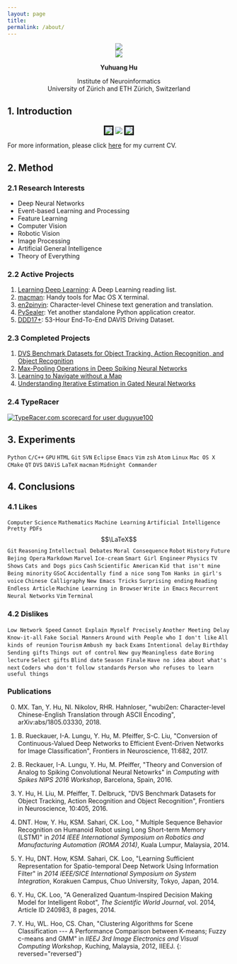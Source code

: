 ```yaml
---
layout: page
title: 
permalink: /about/
---
```


<div>
    <center>
        <img src="{{ site.baseurl }}/images/my-photo-round.png">
    </center>
    <center>
        <img src="{{ site.baseurl }}/images/my-name.png">
    </center>
    <center>
        <p>
            <b>Yuhuang Hu</b>
        </p>
        <p>
            Institute of Neuroinformatics<br>
            University of Zürich and ETH Zürich, Switzerland
        </p>
    </center>
</div>

## 1. Introduction

<div>
    <center>
        <img src="{{ site.baseurl }}/images/couplet-left.png" align="middle" border="3">
        <img src="{{ site.baseurl }}/images/about-img.png" align="middle">
        <img src="{{ site.baseurl }}/images/couplet-right.png" align="middle" border="3">
    </center>
</div>

For more information, please click [here](/res/current_cv.html) for
my current CV.

## 2. Method

### 2.1 Research Interests

+   Deep Neural Networks
+   Event-based Learning and Processing
+   Feature Learning
+   Computer Vision
+   Robotic Vision
+   Image Processing
+   Artificial General Intelligence
+   Theory of Everything

### 2.2 Active Projects

1.  [Learning Deep Learning](/learning-deep-learning): A Deep Learning reading list.
2.  [macman](/projects-term/macman.html): Handy tools for Mac OS X terminal.
3.  [en2pinyin](/projects-term/en2pinyin.html): Character-level Chinese text generation and translation.
4.  [PySealer](/projects-term/pysealer.html): Yet another standalone Python application creator.
5.  [DDD17+](projects-term/ddd17plus.html): 53-Hour End-To-End DAVIS Driving Dataset.

### 2.3 Completed Projects

1.  [DVS Benchmark Datasets for Object Tracking, Action Recognition, and Object Recognition](/projects-term/dvs-dataset.html)
2.  [Max-Pooling Operations in Deep Spiking Neural Networks](/projects-term/spike-max-pool.html)
3.  [Learning to Navigate without a Map](projects-term/rlvision.html)
4.  [Understanding Iterative Estimation in Gated Neural Networks](projects-term/iegnns.html)

### 2.4 TypeRacer

<a href="https://data.typeracer.com/pit/profile?user=duguyue100&ref=badge" target="_top"><img src="https://data.typeracer.com/misc/badge?user=duguyue100" border="0" alt="TypeRacer.com scorecard for user duguyue100"/></a>

## 3. Experiments

`Python` `C/C++` `GPU` `HTML` `Git` `SVN` `Eclipse` `Emacs` `Vim`
`zsh` `Atom` `Linux` `Mac OS X` `CMake` `QT` `DVS` `DAViS` `LaTeX`
`macman` `Midnight Commander`

## 4. Conclusions

### 4.1 Likes

`Computer` `Science` `Mathematics` `Machine Learning` `Artificial Intelligence` `Pretty PDFs` $$\LaTeX$$ `Git` `Reasoning` `Intellectual Debates` `Moral Consequence` `Robot` `History` `Future` `Bejing Opera` `Markdown` `Marvel` `Ice-cream` `Smart Girl Engineer` `Physics` `TV Shows` `Cats and Dogs pics` `Cash` `Scientific American` `Kid that isn't mine` `Being minority` `GSoC` `Accidentally find a nice song` `Tom Hanks in girl's voice` `Chinese Calligraphy` `New Emacs Tricks` `Surprising ending` `Reading Endless Article` `Machine Learning in Browser` `Write in Emacs` `Recurrent Neural Networks` `Vim` `Terminal`

### 4.2 Dislikes

`Low Network Speed` `Cannot Explain Myself Precisely` `Another Meeting Delay` `Know-it-all` `Fake Social Manners` `Around with People who I don't like` `All kinds of reunion` `Tourism` `Ambush my back` `Exams` `Intentional delay` `Birthday` `Sending gifts` `Things out of control` `New guy` `Meaningless date` `Boring lecture` `Select gifts` `Blind date` `Season Finale` `Have no idea about what's next` `Coders who don't follow standards` `Person who refuses to learn useful things`

### Publications

0. MX. Tan, Y. Hu, NI. Nikolov, RHR. Hahnloser, "wubi2en: Character-level Chinese-English Translation through ASCII Encoding", arXiv:abs/1805.03330, 2018.

0. B. Rueckauer, I-A. Lungu, Y. Hu, M. Pfeiffer, S-C. Liu, "Conversion of Continuous-Valued Deep Networks to Efficient Event-Driven Networks for Image Classification", Frontiers in Neuroscience, 11:682, 2017.

0.  B. Reckauer, I-A. Lungu, Y. Hu, M. Pfeiffer, "Theory and Conversion of Analog to Spiking Convolutional Neural Netowrks" in _Computing with Spikes NIPS 2016 Workshop_, Barcelona, Spain, 2016.

0.  Y. Hu, H. Liu, M. Pfeiffer, T. Delbruck, "DVS Benchmark Datasets for Object Tracking, Action Recognition and Object Recognition", Frontiers in Neuroscience, 10:405, 2016.

0.  DNT. How, Y. Hu, KSM. Sahari, CK. Loo, " Multiple Sequence Behavior Recognition on Humanoid Robot using Long Short-term Memory (LSTM)" in _2014 IEEE International Symposium on Robotics and Manufacturing Automation (ROMA 2014)_, Kuala Lumpur, Malaysia, 2014.

0.  Y. Hu, DNT. How, KSM. Sahari, CK. Loo, "Learning Sufficient Representation for Spatio-temporal Deep Network Using Information Filter" in _2014 IEEE/SICE International Symposium on System Integration_, Korakuen Campus, Chuo University, Tokyo, Japan, 2014.

0.  Y. Hu, CK. Loo, "A Generalized Quantum-Inspired Decision Making Model for Intelligent Robot", _The Scientific World Journal_, vol. 2014, Article ID 240983, 8 pages, 2014.

0.  Y. Hu, WL. Hoo, CS. Chan, "Clustering Algorithms for Scene Classification --- A Performance Comparison between K-means; Fuzzy c-means and GMM" in _IIEEJ 3rd Image Electronics and Visual Computing Workshop_, Kuching, Malaysia, 2012, IIEEJ.
{: reversed="reversed"}
